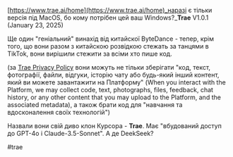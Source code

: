 <!--
date: 2025-01-25T12:26:05
-->

 [https://www.trae.ai/home](https://www.trae.ai/home)_наразі є тільки версія під MacOS, бо кому потрібен цей ваш Windows?_**Trae** V1.0.1 (January 23, 2025)

Ще один "геніальний" винахід від китайскої ByteDance - тепер, крім того, що вони разом з китайскою розвідкою стежать за танцями в TikTok, вони вирішили стежити за всіми хто пише код. 

(за  [Trae Privacy Policy](https://www.trae.ai/privacy-policy) вони можуть не тільки зберігати "код, текст, фотографії, файли, відгуки, історію чату або будь-який інший контент, який ви можете завантажити на Платформу" (When you interact with the Platform, we may collect code, text, photographs, files, feedback, chat history, or any other content that you may upload to the Platform, and the associated metadata), а також брати код для "навчання та вдосконалення своїх технологій")

Назвали вони свій диво клон Курсора - **Trae**.
Має "вбудований доступ до GPT-4o і Claude-3.5-Sonnet". А де DeekSeek?


 #trae